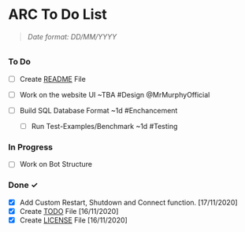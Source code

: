 ARC To Do List
=

>###### Date format: DD/MM/YYYY

### To Do

- [ ] Create [README](https://github.com/CyberCDN/ARC/blob/main/README.md) File

- [ ] Work on the website UI ~TBA #Design @MrMurphyOfficial 
- [ ] Build SQL Database Format ~1d #Enchancement  
  - [ ] Run Test-Examples/Benchmark ~1d #Testing  

### In Progress

- [ ] Work on Bot Structure
  


### Done ✓

- [x] Add Custom Restart, Shutdown and Connect function. [17/11/2020]
- [x] Create [TODO](https://github.com/CyberCDN/ARC/blob/main/TODO.md) File [16/11/2020]
- [x] Create [LICENSE](https://github.com/CyberCDN/ARC/blob/main/LICENSE.md) File [16/11/2020]
